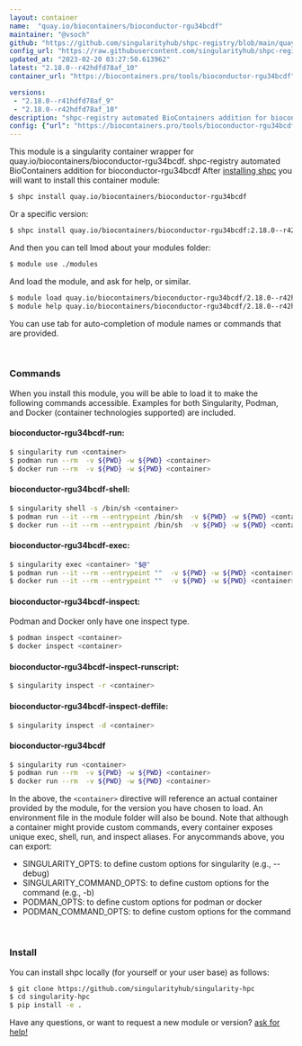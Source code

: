 ```yaml
---
layout: container
name:  "quay.io/biocontainers/bioconductor-rgu34bcdf"
maintainer: "@vsoch"
github: "https://github.com/singularityhub/shpc-registry/blob/main/quay.io/biocontainers/bioconductor-rgu34bcdf/container.yaml"
config_url: "https://raw.githubusercontent.com/singularityhub/shpc-registry/main/quay.io/biocontainers/bioconductor-rgu34bcdf/container.yaml"
updated_at: "2023-02-20 03:27:50.613962"
latest: "2.18.0--r42hdfd78af_10"
container_url: "https://biocontainers.pro/tools/bioconductor-rgu34bcdf"

versions:
 - "2.18.0--r41hdfd78af_9"
 - "2.18.0--r42hdfd78af_10"
description: "shpc-registry automated BioContainers addition for bioconductor-rgu34bcdf"
config: {"url": "https://biocontainers.pro/tools/bioconductor-rgu34bcdf", "maintainer": "@vsoch", "description": "shpc-registry automated BioContainers addition for bioconductor-rgu34bcdf", "latest": {"2.18.0--r42hdfd78af_10": "sha256:27b6c824a0eea5955a097647e8196a96ddc03a99862541a0a968d788a193eae2"}, "tags": {"2.18.0--r41hdfd78af_9": "sha256:53d14a560d7622ef9c9b86c38e76b2a4d52e1db1e77af13e323b00af955091ca", "2.18.0--r42hdfd78af_10": "sha256:27b6c824a0eea5955a097647e8196a96ddc03a99862541a0a968d788a193eae2"}, "docker": "quay.io/biocontainers/bioconductor-rgu34bcdf"}
---
```


This module is a singularity container wrapper for quay.io/biocontainers/bioconductor-rgu34bcdf.
shpc-registry automated BioContainers addition for bioconductor-rgu34bcdf
After [installing shpc](#install) you will want to install this container module:


```bash
$ shpc install quay.io/biocontainers/bioconductor-rgu34bcdf
```

Or a specific version:

```bash
$ shpc install quay.io/biocontainers/bioconductor-rgu34bcdf:2.18.0--r42hdfd78af_10
```

And then you can tell lmod about your modules folder:

```bash
$ module use ./modules
```

And load the module, and ask for help, or similar.

```bash
$ module load quay.io/biocontainers/bioconductor-rgu34bcdf/2.18.0--r42hdfd78af_10
$ module help quay.io/biocontainers/bioconductor-rgu34bcdf/2.18.0--r42hdfd78af_10
```

You can use tab for auto-completion of module names or commands that are provided.

<br>

### Commands

When you install this module, you will be able to load it to make the following commands accessible.
Examples for both Singularity, Podman, and Docker (container technologies supported) are included.

#### bioconductor-rgu34bcdf-run:

```bash
$ singularity run <container>
$ podman run --rm  -v ${PWD} -w ${PWD} <container>
$ docker run --rm  -v ${PWD} -w ${PWD} <container>
```

#### bioconductor-rgu34bcdf-shell:

```bash
$ singularity shell -s /bin/sh <container>
$ podman run --it --rm --entrypoint /bin/sh  -v ${PWD} -w ${PWD} <container>
$ docker run --it --rm --entrypoint /bin/sh  -v ${PWD} -w ${PWD} <container>
```

#### bioconductor-rgu34bcdf-exec:

```bash
$ singularity exec <container> "$@"
$ podman run --it --rm --entrypoint ""  -v ${PWD} -w ${PWD} <container> "$@"
$ docker run --it --rm --entrypoint ""  -v ${PWD} -w ${PWD} <container> "$@"
```

#### bioconductor-rgu34bcdf-inspect:

Podman and Docker only have one inspect type.

```bash
$ podman inspect <container>
$ docker inspect <container>
```

#### bioconductor-rgu34bcdf-inspect-runscript:

```bash
$ singularity inspect -r <container>
```

#### bioconductor-rgu34bcdf-inspect-deffile:

```bash
$ singularity inspect -d <container>
```



#### bioconductor-rgu34bcdf

```bash
$ singularity run <container>
$ podman run --rm  -v ${PWD} -w ${PWD} <container>
$ docker run --rm  -v ${PWD} -w ${PWD} <container>
```


In the above, the `<container>` directive will reference an actual container provided
by the module, for the version you have chosen to load. An environment file in the
module folder will also be bound. Note that although a container
might provide custom commands, every container exposes unique exec, shell, run, and
inspect aliases. For anycommands above, you can export:

 - SINGULARITY_OPTS: to define custom options for singularity (e.g., --debug)
 - SINGULARITY_COMMAND_OPTS: to define custom options for the command (e.g., -b)
 - PODMAN_OPTS: to define custom options for podman or docker
 - PODMAN_COMMAND_OPTS: to define custom options for the command

<br>

### Install

You can install shpc locally (for yourself or your user base) as follows:

```bash
$ git clone https://github.com/singularityhub/singularity-hpc
$ cd singularity-hpc
$ pip install -e .
```

Have any questions, or want to request a new module or version? [ask for help!](https://github.com/singularityhub/singularity-hpc/issues)